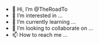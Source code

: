 - 👋 Hi, I’m @TheRoadTo
- 👀 I’m interested in ...
- 🌱 I’m currently learning ...
- 💞️ I’m looking to collaborate on ...
- 📫 How to reach me ...

<!---
TheRoadTo/TheRoadTo is a ✨ special ✨ repository because its `README.md` (this file) appears on your GitHub profile.
You can click the Preview link to take a look at your changes.
--->
